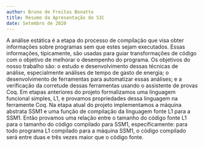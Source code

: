 ```yaml
---
author: Bruno de Freitas Bonatto
title: Resumo da Apresentação do SIC
date: Setembro de 2020
---
```


A análise estática é a etapa do processo de compilação que visa obter informações sobre programas sem que estes sejam executados.
Essas informações, tipicamente, são usadas para guiar transformações de código com o objetivo de melhorar o desempenho do programa.
Os objetivos do nosso trabalho são: o estudo e desenvolvimento dessas técnicas de análise, especialmente análises de tempo de gasto de energia; o desenvolvimento de ferramentas para automatizar essas análises; e a verificação da corretude dessas ferramentas usando o assistente de provas Coq.
Em etapas anteriores do projeto formalizamos uma linguagem funcional simples, L1, e provamos propriedades dessa linguagem na ferramente Coq. Na etapa atual do projeto implementamos a máquina abstrata SSM1 e uma função de compilação da linguagem fonte L1 para a SSM1. Então provamos uma relação entre o tamanho do código fonte L1 para o tamanho do código compilado para SSM1, especificamente: para todo programa L1 compilado para a máquina SSM1, o código compilado será entre duas e três vezes maior que o código fonte.
